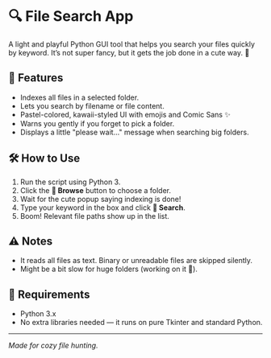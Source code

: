 # 🔍 File Search App

A light and playful Python GUI tool that helps you search your files quickly by keyword. It’s not super fancy, but it gets the job done in a cute way. 🌸

## 🌟 Features
- Indexes all files in a selected folder.
- Lets you search by filename or file content.
- Pastel-colored, kawaii-styled UI with emojis and Comic Sans ✨
- Warns you gently if you forget to pick a folder.
- Displays a little "please wait..." message when searching big folders.

## 🛠️ How to Use
1. Run the script using Python 3.
2. Click the **📁 Browse** button to choose a folder.
3. Wait for the cute popup saying indexing is done!
4. Type your keyword in the box and click **💫 Search**.
5. Boom! Relevant file paths show up in the list.

## ⚠️ Notes
- It reads all files as text. Binary or unreadable files are skipped silently.
- Might be a bit slow for huge folders (working on it 💪).

## 💖 Requirements
- Python 3.x
- No extra libraries needed — it runs on pure Tkinter and standard Python.

---

*Made for cozy file hunting.*
